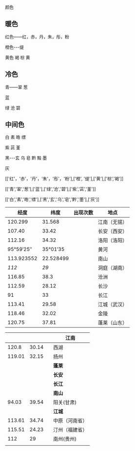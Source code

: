 颜色

## 暖色

红色——红，赤，丹，朱，彤，粉

橙色---缇

黄色  褐  棕 黄





## 冷色

青——翠  葱

蓝

绿  沧  碧 

## 中间色

白   素  皓 缥

紫   茈  堇

黑---玄 乌  皂  黔  黢 墨

灰



[['红'，'赤'，'丹'，'朱'，'彤'，'粉'],['橙', '缇'],['黄'],['棕','褐']]

[['青','翠','葱'],['蓝'],['绿','沧','碧'],['紫','茈','堇']]

[['白','素','皓','缥'],['黑','玄','乌','皂','黔','墨'],['灰']]



| 经度       | 纬度      | 出现次数 | 地点         |
| ---------- | --------- | -------- | ------------ |
| 120.299    | 31.568    |          | 江南（无锡） |
| 107.40     | 33.42     |          | 长安（西安） |
| 112.16     | 34.32     |          | 洛阳（洛阳） |
| 95°59′25″  | 35°01′35  |          | 黄河         |
| 113.923552 | 22.528499 |          | 南山         |
| *112*      | *29*      |          | 洞庭（湖南） |
| 116.85     | 38.3      |          | 沧洲         |
| 112.59     | 28.12     |          | 长沙         |
| 91         | 33        |          | 长江         |
| 113.41     | 29.58     |          | 江城（武汉） |
| 118.46     | 32.02     |          | 金陵         |
| 120.75     | 37.81     |          | 蓬莱（山东） |

|        |       |      | 江南           |
| ------ | ----- | ---- | -------------- |
| 120.8  | 30.14 |      | 西湖           |
| 119.01 | 32.15 |      | 扬州           |
|        |       |      | **蓬莱**       |
|        |       |      | **长安**       |
|        |       |      | **长江**       |
|        |       |      | **南山**       |
| 94.03  | 39.54 |      | 阳关(甘肃)     |
|        |       |      | **江城**       |
| 113.61 | 34.74 |      | 中原（河南省） |
| 115.51 | 24.23 |      | 汀州（福建省） |
| 112    | 29    |      | 南州(贵州)     |
|        |       |      |                |

